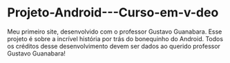 # Projeto-Android---Curso-em-v-deo
Meu primeiro site, desenvolvido com o professor Gustavo Guanabara. Esse projeto é sobre a incrível história por trás do bonequinho do Android. Todos os créditos desse desenvolvimento devem ser dados ao querido professor Gustavo Guanabara!
